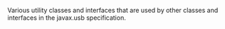Various utility classes and interfaces that are used by other classes and interfaces in the javax.usb specification.
